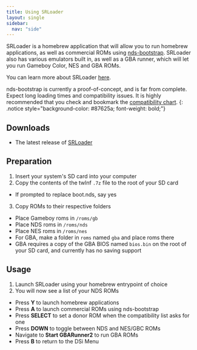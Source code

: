 ```yaml
---
title: Using SRLoader
layout: single
sidebar:
  nav: "side"
---
```


SRLoader is a homebrew application that will allow you to run homebrew applications, as well as commercial ROMs using [nds-bootstrap](https://github.com/ahezard/nds-bootstrap). SRLoader also has various emulators built in, as well as a GBA runner, which will let you run Gameboy Color, NES and GBA ROMs.

You can learn more about SRLoader [here](https://gbatemp.net/threads/srloader-gui-for-flashcards-also-a-nds-app-for-dsi.472200/).

nds-bootstrap is currently a proof-of-concept, and is far from complete. Expect long loading times and compatibility issues. It is highly recommended that you check and bookmark the [compatibility chart](https://docs.google.com/spreadsheets/d/1M7MxYQzVhb4604esdvo57a7crSvbGzFIdotLW0bm0Co/edit#gid=0).
{: .notice style="background-color: #87625a; font-weight: bold;"}

## Downloads

- The latest release of [SRLoader](https://github.com/Robz8/SRLoader/releases)

## Preparation
1. Insert your system's SD card into your computer
2. Copy the contents of the twlnf `.7z` file to the root of your SD card
  - If prompted to replace boot.nds, say yes
3. Copy ROMs to their respective folders
  - Place Gameboy roms in `/roms/gb`
  - Place NDS roms in `/roms/nds`
  - Place NES roms in `/roms/nes`
  - For GBA, make a folder in `roms` named `gba` and place roms there
  - GBA requires a copy of the GBA BIOS named `bios.bin` on the root of your SD card, and currently has no saving support

## Usage
1. Launch SRLoader using your homebrew entrypoint of choice
2. You will now see a list of your NDS ROMs
  - Press **Y** to launch homebrew applications
  - Press **A** to launch commercial ROMs using nds-bootstrap
  - Press **SELECT** to set a donor ROM when the compatibility list asks for one
  - Press **DOWN** to toggle between NDS and NES/GBC ROMs
  - Navigate to **Start GBARunner2** to run GBA ROMs
  - Press **B** to return to the DSi Menu
